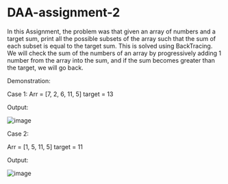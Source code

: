 # DAA-assignment-2
In this Assignment, the problem was that given an array of numbers and a target sum, print all the possible subsets of the array such that the sum of each subset is equal to the target sum.
This is solved using BackTracing. We will check the sum of the numbers of an array by progressively adding 1 number from the array into the sum, and if the sum becomes greater than the target, we will go back.

Demonstration: 

Case 1: 
Arr = [7, 2, 6, 11, 5]
target = 13

Output: 

![image](https://user-images.githubusercontent.com/84870015/205473938-5d73a80e-ea37-49f0-9281-58aa6ad96ff8.png)


Case 2: 

Arr = [1, 5, 11, 5]
target = 11

Output: 

![image](https://user-images.githubusercontent.com/84870015/205474006-6a5e3c01-9f0d-46d1-be1a-aa85398ff5bc.png)
